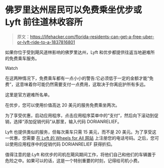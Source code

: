 # 佛罗里达州居民可以免费乘坐优步或 Lyft 前往道林收容所

> 原文：<https://lifehacker.com/florida-residents-can-get-a-free-uber-or-lyft-ride-to-a-1837816801>

如果你位于受到飓风道林影响的佛罗里达州，Lyft 和优步都提供往返当地避难所的免费乘车服务。

Watch

在这两种情况下，免费乘车都有一点小小的警告:它必须低于一定的金额才能“免费”，这意味着你可能仍然需要支付一点费用，这取决于你离庇护所有多远。

这里是官方避难所名单。

在优步，您可以使用价值高达 20 美元的服务免费乘坐两次。

为了享受优惠，启动应用程序，点击应用程序菜单中的“支付”，然后向下滚动到促销，选择“添加促销代码”从那里，输入代码 DORIANRELIEF。

Lyft 也提供类似的服务，但每次乘车只需 15 美元，而不是 20 美元。为了享受这一优惠，您需要 [在 Lyft 的 Wheels for All 网站](http://www.lyft.com/invite/DORIANRELIEF) 上注册您的电话号码。之后，您可以使用应用程序中的促销代码 DORIANRELIEF 获得折扣。

值得注意的是:Lyft 和优步的司机在飓风期间工作，将他们自己和他们的车辆置于危险之中。如果可以的话，这是一个特别重要的时刻，记得给司机小费。